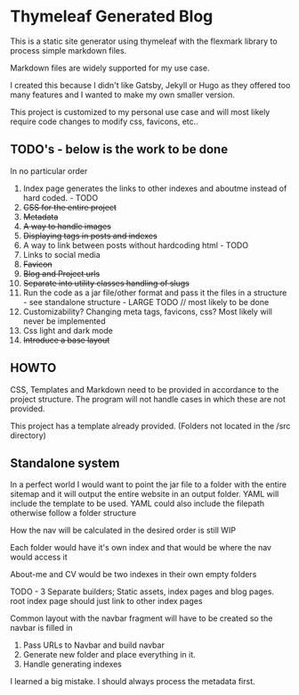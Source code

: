# Thymeleaf Generated Blog

This is a static site generator using thymeleaf with the flexmark library to process simple markdown files.

Markdown files are widely supported for my use case.

I created this because I didn't like Gatsby, Jekyll or Hugo as they offered too many features and I wanted to make my own smaller version.

This project is customized to my personal use case and will most likely require code changes to modify css, favicons, etc..

## TODO's - below is the work to be done

In no particular order

1. Index page generates the links to other indexes and aboutme instead of hard coded. - TODO
2. ~~CSS for the entire project~~
3. ~~Metadata~~
4. ~~A way to handle images~~
5. ~~Displaying tags in posts and indexes~~
6. A way to link between posts without hardcoding html - TODO
7. Links to social media
8. ~~Favicon~~
9. ~~Blog and Project urls~~
10. ~~Separate into utility classes handling of slugs~~
11. Run the code as a jar file/other format and pass it the files in a structure - see standalone structure - LARGE TODO // most likely to be done
12. Customizability? Changing meta tags, favicons, css? Most likely will never be implemented
13. Css light and dark mode
14. ~~Introduce a base layout~~


## HOWTO
CSS, Templates and Markdown need to be provided in accordance to the project structure.
The program will not handle cases in which these are not provided.

This project has a template already provided. (Folders not located in the /src directory)


## Standalone system

In a perfect world I would want to point the jar file to a folder with the entire sitemap and it will output the entire website in an output folder.
YAML will include the template to be used.
YAML could also include the filepath otherwise follow a folder structure

How the nav will be calculated in the desired order is still WIP

Each folder would have it's own index and that would be where the nav would access it

About-me and CV would be two indexes in their own empty folders

TODO - 3 Separate builders; Static assets, index pages and blog pages.
root index page should just link to other index pages

Common layout with the navbar fragment will have to be created so the navbar is filled in

1. Pass URLs to Navbar and build navbar
2. Generate new folder and place everything in it.
3. Handle generating indexes

I learned a big mistake. I should always process the metadata first.